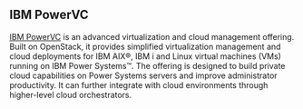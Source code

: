 ## IBM PowerVC

[IBM PowerVC](https://www.ibm.com/products/powervc) is an advanced
virtualization and cloud management offering. Built on OpenStack, it provides
simplified virtualization management and cloud deployments for IBM AIX®, IBM i
and Linux virtual machines (VMs) running on IBM Power Systems™. The offering is
designed to build private cloud capabilities on Power Systems servers and
improve administrator productivity. It can further integrate with cloud
environments through higher-level cloud orchestrators.
